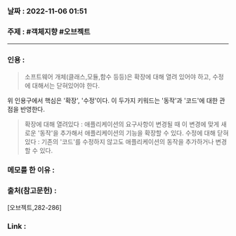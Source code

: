 ### 날짜 : 2022-11-06 01:51
### 주제 : #객체지향 #오브젝트 

---- 

### 인용 : 
>  소프트웨어 개체(클래스,모듈,함수 등등)은 확장에 대해 열려 있어야 하고, 수정에 대해서는 닫혀있어야 한다. 

위 인용구에서 핵심은 '확장', '수정'이다. 
이 두가지 키워드는 '동작'과 '코드'에 대한 관점을 반영한다.

> 확장에 대해 열려있다 : 애플리케이션의 요구사항이 변경될 때 이 변경에 맞게 새로운 '동작'을 추가해서 애플리케이션의 기능을 확장할 수 있다. 
> 수정에 대해 닫혀 있다 : 기존의 '코드'를 수정하지 않고도 애플리케이션의 동작을 추가하거나 변경할 수 있다.


### 메모를 한 이유 : 


### 출처(참고문헌) : 
[오브젝트,282-286]

### Link : 
